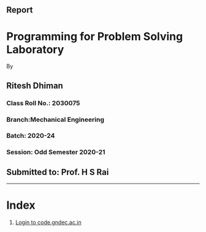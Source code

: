 ## Report

# Programming for Problem Solving Laboratory

By

## Ritesh Dhiman
### Class Roll No.: 2030075
### Branch:Mechanical Engineering
### Batch: 2020-24
### Session: Odd Semester 2020-21

## Submitted to: Prof. H S Rai

---

# Index

1. [Login to code.gndec.ac.in](codeServer/report.html)
